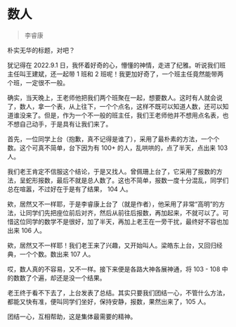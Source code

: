 # 数人

> 李睿康

朴实无华的标题，对吧？

犹记得在 2022.9.1 日，我怀着好奇的心，懵懂的神情，走进了纪雅。听说我们班主任叫王建斌，还一起带 1 班和 2 班呢！我更加好奇了，一个班主任竟然能带两个班，一定很不一般。

确实，当天晚上，王老师他把我们两个班聚在一起，想要数人。这时有人就会说了，数人，拿一个表，从上往下，一个个点名，这样不既可以知道人数，还可以知道谁没来了。但是，作为一个不一般的班主任，我们王老师他并不想用点名表，也不想自己动手，于是具有让我们来了。

首先，一位同学上台（抱歉，真不记得是谁了），采用了最朴素的方法，一个个数。这个可真不简单，台下因为有 100+ 的人，乱哄哄的，点了半天，点出来 103 人。

我们老王肯定不信服这个结论，于是又找人。曾佩珊上台了，它采用了报数的方法，呈蛇形报数，最后不就是总人数了。这也不简单，报数一度十分混乱，同学们总在喧嚣，不过好在于是有了结果， 104 人。

欸，居然又不一样耶，于是李睿康上台了（就是作者），他采用了非常“高明”的方法，让同学们先把座位前后对齐，然后从前往后报数，再加起来，不就可以了。可惜这位同学的数学不是很好，加了半天，再加上老王在一旁干扰，最终好不容也加出来 106 人。

欸，居然又不一样耶！我们老王来了兴趣，又开始叫人。梁皓东上台，又回归经典，一个个数。数出来 107 人。

哎，数人真的不容易，又不一样。接下来便是各路大神各展神通，将 103 - 108 中的数数了个遍，却还是没一个结果。

老王终于看不下去了，上台发表了总结。其实只要我们团结一心，不管什么方法，都能又快有准，便叫同学们坐好，保持安静，报数，果然出来了，105 人。

团结一心，互相帮助，这是集体最需要的精神。

